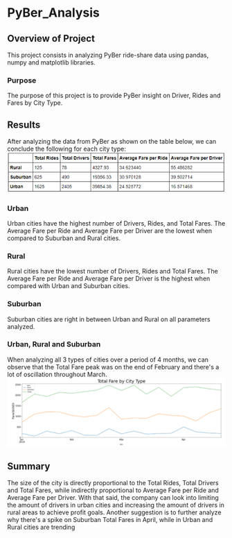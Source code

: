 # PyBer_Analysis

## Overview of Project
This project consists in analyzing PyBer ride-share data using pandas, numpy and matplotlib libraries.

### Purpose
The purpose of this project is to provide PyBer insight on Driver, Rides and Fares by City Type.

## Results
After analyzing the data from PyBer as shown on the table below, we can conclude the following for each city type:
![Table](https://github.com/carolineshipley/PyBer_Analysis/blob/main/Resources/Table.PNG)
### Urban
Urban cities have the highest number of Drivers, Rides, and Total Fares. The Average Fare per Ride and Average Fare per Driver are the lowest when compared to Suburban and Rural cities.

### Rural
Rural cities have the lowest number of Drivers, Rides and Total Fares. The Average Fare per Ride and Average Fare per Driver is the highest when compared with Urban and Suburban cities.

### Suburban
Suburban cities are right in between Urban and Rural on all parameters analyzed.

### Urban, Rural and Suburban
When analyzing all 3 types of cities over a period of 4 months, we can observe that the Total Fare peak was on the end of February and there's a lot of oscillation throughout March.
![Graph](https://github.com/carolineshipley/PyBer_Analysis/blob/main/Resources/Graph.PNG)        

## Summary
The size of the city is directly proportional to the Total Rides, Total Drivers and Total Fares, while indirectly proportional to Average Fare per Ride and Average Fare per Driver. With that said, the company can look into limiting the amount of drivers in urban cities and increasing the amount of drivers in rural areas to achieve profit goals.
Another suggestion is to further analyze why there's a spike on Suburban Total Fares in April, while in Urban and Rural cities are trending 
